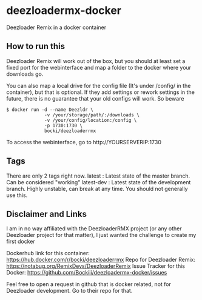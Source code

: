 # deezloadermx-docker

Deezloader Remix in a docker container

## How to run this

Deezloader Remix will work out of the box, but you should at least set a fixed port for the webinterface and map a folder to the docker where your downloads go.

You can also map a local drive for the config file (It's under /config/ in the container), but that is optional. If they add settings or rework settings in the future, there is no guarantee that your old configs will work. So beware

```
$ docker run -d --name Deezldr \
              -v /your/storage/path/:/downloads \
              -v /your/config/location:/config \
              -p 1730:1730 \
              bocki/deezloaderrmx
```

To access the webinterface, go to http://YOURSERVERIP:1730 

## Tags

There are only 2 tags right now.
latest      : Latest state of the master branch. Can be considered "working"
latest-dev  : Latest state of the development branch. Highly unstable, can break at any time. You should not generally use this.

## Disclaimer and Links

I am in no way affiliated with the DeezloaderRMX project (or any other Deezloader project for that matter), I just wanted the challenge to create my first docker

Dockerhub link for this container: https://hub.docker.com/r/bocki/deezloaderrmx
Repo for Deezloader Remix: https://notabug.org/RemixDevs/DeezloaderRemix
Issue Tracker for this Docker: https://github.com/Bockiii/deezloadermx-docker/issues

Feel free to open a request in github that is docker related, not for Deezloader development. Go to their repo for that.